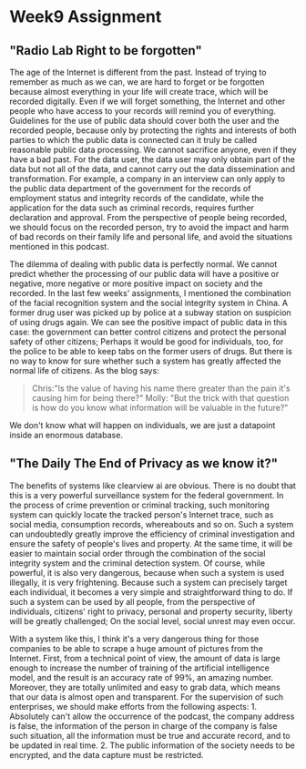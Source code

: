# Week9 Assignment

## "Radio Lab Right to be forgotten"

The age of the Internet is different from the past. Instead of trying to remember as much as we can, we are hard to forget or be forgotten because almost everything in your life will create trace, which will be recorded digitally. Even if we will forget something, the Internet and other people who have access to your records will remind you of everything. Guidelines for the use of public data should cover both the user and the recorded people, because only by protecting the rights and interests of both parties to which the public data is connected can it truly be called reasonable public data processing. We cannot sacrifice anyone, even if they have a bad past. For the data user, the data user may only obtain part of the data but not all of the data, and cannot carry out the data dissemination and transformation. For example, a company in an interview can only apply to the public data department of the government for the records of employment status and integrity records of the candidate, while the application for the data such as criminal records, requires further declaration and approval. From the perspective of people being recorded, we should focus on the recorded person, try to avoid the impact and harm of bad records on their family life and personal life, and avoid the situations mentioned in this podcast.

The dilemma of dealing with public data is perfectly normal. We cannot predict whether the processing of our public data will have a positive or negative, more negative or more positive impact on society and the recorded. In the last few weeks' assignments, I mentioned the combination of the facial recognition system and the social integrity system in China. A former drug user was picked up by police at a subway station on suspicion of using drugs again. We can see the positive impact of public data in this case: the government can better control citizens and protect the personal safety of other citizens; Perhaps it would be good for individuals, too, for the police to be able to keep tabs on the former users of drugs. But there is no way to know for sure whether such a system has greatly affected the normal life of citizens. As the blog says:

> Chris:"Is the value of having his name there greater than the pain it's causing him for being there?"
> Molly: "But the trick with that question is how do you know what information will be valuable in the future?"

We don't know what will happen on individuals, we are just a datapoint inside an enormous database.

## "The Daily The End of Privacy as we know it?"

The benefits of systems like clearview ai are obvious. There is no doubt that this is a very powerful surveillance system for the federal government. In the process of crime prevention or criminal tracking, such monitoring system can quickly locate the tracked person's Internet trace, such as social media, consumption records, whereabouts and so on. Such a system can undoubtedly greatly improve the efficiency of criminal investigation and ensure the safety of people's lives and property. At the same time, it will be easier to maintain social order through the combination of the social integrity system and the criminal detection system. Of course, while powerful, it is also very dangerous, because when such a system is used illegally, it is very frightening. Because such a system can precisely target each individual, it becomes a very simple and straightforward thing to do. If such a system can be used by all people, from the perspective of individuals, citizens' right to privacy, personal and property security, liberty will be greatly challenged; On the social level, social unrest may even occur.

With a system like this, I think it's a very dangerous thing for those companies to be able to scrape a huge amount of pictures from the Internet. First, from a technical point of view, the amount of data is large enough to increase the number of training of the artificial intelligence model, and the result is an accuracy rate of 99%, an amazing number. Moreover, they are totally unlimited and easy to grab data, which means that our data is almost open and transparent. For the supervision of such enterprises, we should make efforts from the following aspects: 1. Absolutely can't allow the occurrence of the podcast, the company address is false, the information of the person in charge of the company is false such situation, all the information must be true and accurate record, and to be updated in real time. 2. The public information of the society needs to be encrypted, and the data capture must be restricted.
